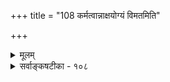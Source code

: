 +++
title = "108 कर्मत्वान्नाक्षयोग्यं विमतमिति"

+++
<details><summary>मूलम्</summary>

कर्मत्वान्नाक्षयोग्यं विमतमिति यदि व्याप्तिशून्यं तदेतद्योग्यत्वेऽपि ह्यदृष्टिस्सहकृदपगमादर्यमादिक्रियाणाम् ।  
नो चेत्कर्मैव न स्यात् फलमपि हि भवेत्कर्महेतोस्त्वदिष्टात् द्विष्ठत्वाद्वा फलस्य द्वितयमपि भवेत्कर्मवत्सर्वदा वः ॥ १०८ ॥
</details>

<details><summary>सर्वाङ्कषटीका - १०८</summary>

तत्राह 

भीताः केचित् कर्मसामान्यमनुमेयमेवेत्याहुः । तदनूद्य निराकरोति - कर्मत्वादित्यादि । विमतं कर्म न **अक्षयोग्यम्** = इन्द्रियगम्यम्, कर्मत्वात्, परमाणुकर्मवत्, इति **यदि** = इति चेत्, **तदेतत्** = अनुमानम् **व्याप्तिशून्यम्** = अनुपसंहारिरूपत्वात्, कर्मणां सर्वेषामपि पक्षत्वेन, सपक्षस्यासंभवेन व्याप्तिग्रहणस्थला- भावात् व्याप्तिशून्यम् । ननु यदि कर्म प्रत्यक्षगम्यम्, तर्हि सूर्यगतिरपि प्रत्यक्षेण गृह्येत । तथा चाप - सिद्धान्तः । प्रातर्दृष्टदेशाद्भिन्ने देशे सायं सूर्यस्य दर्शनाद्धि सूर्यस्य गतिरनुमीयते सर्वैरिति चेत्, **योग्यत्वेऽपि** = चक्षुरिन्द्रियग्रहणयोग्यत्वेऽपि **अर्यमादिक्रियाणाम्** = सूर्याचन्द्रमसोः क्रियाणाम् **अदृष्टिः** = अग्रहणम् सहकृदपगमात् **हि** = सहकार्यभावादपि उपलभ्यते । तत्तदिन्द्रियग्रहणयोग्यानामपि अग्रहणे हेतवः खलु संगृहीताः - 'अतिदूरात्सामीप्यादिन्द्रियघातान्मनोऽनवस्थानात् । सौक्ष्म्यात् व्यवधानादभिभवात्समानाभि- घाराच्च ॥' (सां. का. 7 ) इति । प्रकृते चातिदूरत्वात्सूर्यगतिर्न दृश्यते । नो **चेत्** = एवमनङ्गीकारे **कर्मैव** = कर्माख्यः पदार्थ एव न स्यात् । देशभेददर्शनेन लोकेऽनुमानं दृश्यते किल, पूर्वं काश्यां दृष्टस्य देवदत्तस्यानन्तरं कदाचिदयोध्यायां दर्शनादाविति चेत्, सत्यम् । एतदपि घटपटादौ व्याप्तेर्ग्रहणादेव वक्तव्यम्, 'न हि दृष्टेऽनुपपन्नं नाम' इति न्यायात् । प्रत्यक्षतिरस्कारे तु फलमपि **हि** = उत्तरसंयोगादिरूपं 

: 



786 

असमवायिकारणनिराकरणम् ] 

469. केचित् कर्मादिरूपं जगदुरसमवाय्याह्वयं हेतुभेदं 

किं तैरेवं निमित्ताश्रयमिह जनकं नानिमित्तं विभक्तम् ? । 

फलमपि **त्वदिष्टात्** =त्वत्संमतात् **कर्महेतोः** = नोदनाख्यसंयोगादेः भवेत् । ततश्च 'तद्धेतोरेव तद्धेतुत्वे' इत्यादिन्यायेनातिरिक्तं कर्म माऽस्तु इति कर्मणः सिद्धिरेव न स्यात् । अतः सर्वमपि कर्म नातीन्द्रियम् । 'चलति' इति प्रत्यक्षतोऽपि चलनादिक्रियाया दर्शनात् । एवमनङ्गीकारेऽनिष्टमाह - द्विष्ठत्वाद्वेत्यादि । वैशेषिकमते किल संयोगः त्रिविधः - अन्यतरकर्मजन्यः, उभयकर्मजन्यः, संयोगजश्चेति । आद्यः श्येनकर्मजन्यः श्येनपर्वतसंयोगः । द्वितीयः मेषयोर्युद्धे, उभयोरपि मेषयोः चलनात् । तृतीयस्तु अवयविनोऽवयवा- तिरिक्तत्वात् हस्तपुस्तकसंयोगात् शरीरपुस्तकसंयोगः इति । यदि संयोगातिरिक्तं कर्म न स्यात्, तर्हि श्येनपर्वतसंयोगस्य श्येने, पर्वते च सत्त्वात् पर्वतेऽपि कर्मप्रतीतिः स्यात् । एवं कर्मणः **प्रत्यक्षत्वापलापे** = **फलस्य** =संयोगस्य **द्विष्ठत्वात्** = द्विनिष्ठत्वात् **द्वितयमपि** = श्येनः पर्वतश्चापि, सर्वदा संयोगस्य स्थिरत्वात् **वः** =कर्मानुमेयतावादिनाम् युष्माकम् **कर्मवत्** = कर्मविशिष्टं भवेत् । ततश्चान्यतरकर्मजः संयोगो न स्यात् । अतः पर्वते क्रियाव्यवहाराभावात् कर्म प्रत्यक्षसिद्धमेव, न सर्वत्रानुमेयमेवेत्येव युक्तम् ॥ 

एवं वदत्यप्याचार्ये कुतोऽनन्तरकालिकैः ? । निराकृतं तु कर्मादीत्यत्र सन्तस्तु साक्षिणः ॥ उक्तमेवात्र बहुशः न वृथा चर्चया फलम् । मध्यकाले त्वियं जाता दुःस्थितिर्भाग्यहानितः ॥ सर्वापि शास्त्रमर्यादाऽतिक्रान्ता शिष्यवत्सलैः । आचार्यैः शिष्यवर्गाणां श्रद्धारक्षणहेतवे ॥ हैतुकानां तु बौद्धानां खण्डने बद्धकङ्कणैः । आचार्यैः तस्य सरणिरादृता प्रौढिवादतः ॥ १०८ ॥
</details>
